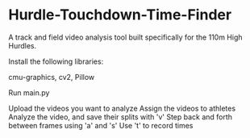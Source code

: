 # Hurdle-Touchdown-Time-Finder

A track and field video analysis tool built specifically for the 110m High Hurdles.

Install the following libraries:

cmu-graphics,
cv2,
Pillow

Run main.py

Upload the videos you want to analyze
Assign the videos to athletes
Analyze the video, and save their splits with 'v'
Step back and forth between frames using 'a' and 's'
Use 't' to record times


